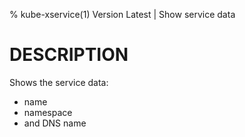 % kube-xservice(1) Version Latest | Show service data
# DESCRIPTION

Shows the service data:
* name
* namespace
* and DNS name


